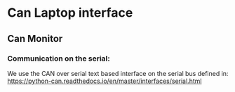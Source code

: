 # Can Laptop interface

## Can Monitor

### Communication on the serial:
We use the CAN over serial text based interface on the serial bus defined in: https://python-can.readthedocs.io/en/master/interfaces/serial.html

    
    